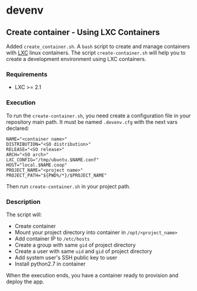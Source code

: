 # devenv

## Create container - Using LXC Containers

Added `create_container.sh`. A `bash` script to create and manage containers with [LXC](https://linuxcontainers.org/) linux containers.
The script `create-container.sh` will help you to create a development environment using LXC containers.

### Requirements

* LXC >= 2.1

### Execution

To run the `create-container.sh`, you need create a configuration file in your repository main path.
It must be named `.devenv.cfg` with the next vars declared:

```
NAME="<container name>"
DISTRIBUTION="<SO distribution>"
RELEASE="<SO release>"
ARCH="<SO arch>"
LXC_CONFIG="/tmp/ubuntu.$NAME.conf"
HOST="local.$NAME.coop"
PROJECT_NAME="<project name>"
PROJECT_PATH="${PWD%/*}/$PROJECT_NAME"
```

Then run `create-container.sh` in your project path.

### Description

The script will:

* Create container
* Mount your project directory into container in `/opt/<project_name>`
* Add container IP to `/etc/hosts`
* Create a group with same `gid` of project directory
* Create a user with same `uid` and `gid` of project directory
* Add system user's SSH public key to user
* Install python2.7 in container

When the execution ends, you have a container ready to provision and deploy the app.
